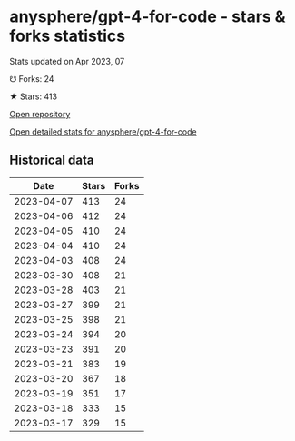 # anysphere/gpt-4-for-code - stars & forks statistics

Stats updated on Apr 2023, 07

☋ Forks: 24

★ Stars: 413

[Open repository](https://github.com/anysphere/gpt-4-for-code)

[Open detailed stats for anysphere/gpt-4-for-code](https://reviewgithub.com/rep/anysphere/gpt-4-for-code)

## Historical data
| Date | Stars | Forks |
|------|-------|-------|
| 2023-04-07 | 413 | 24 | 
| 2023-04-06 | 412 | 24 | 
| 2023-04-05 | 410 | 24 | 
| 2023-04-04 | 410 | 24 | 
| 2023-04-03 | 408 | 24 | 
| 2023-03-30 | 408 | 21 | 
| 2023-03-28 | 403 | 21 | 
| 2023-03-27 | 399 | 21 | 
| 2023-03-25 | 398 | 21 | 
| 2023-03-24 | 394 | 20 | 
| 2023-03-23 | 391 | 20 | 
| 2023-03-21 | 383 | 19 | 
| 2023-03-20 | 367 | 18 | 
| 2023-03-19 | 351 | 17 | 
| 2023-03-18 | 333 | 15 | 
| 2023-03-17 | 329 | 15 | 

